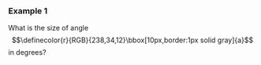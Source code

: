 
### Example 1

What is the size of angle $$\definecolor{r}{RGB}{238,34,12}\bbox[10px,border:1px solid gray]{a}$$ in degrees?
<!-- 
![](ex1.png)

<hintLow>[Answer]
[[triangle]]((qr,'Math/Geometry_1/Triangles/base/AngleSum',#00756F)) 
</hintLow>


 $$\bbox[10px,border:1px solid gray]{Yes}$$ -->